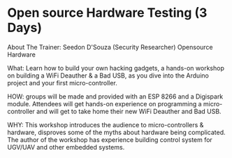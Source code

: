 # Open source Hardware Testing \(3 Days\)

About The Trainer: Seedon D'Souza \(Security Researcher\) Opensource Hardware

What: Learn how to build your own hacking gadgets, a hands-on workshop on building a WiFi Deauther & a Bad USB, as you dive into the Arduino project and your first micro-controller.

HOW: groups will be made and provided with an ESP 8266 and a Digispark module. Attendees will get hands-on experience on programming a micro-controller and will get to take home their new WiFi Deauther and Bad USB.

WHY: This workshop introduces the audience to micro-controllers & hardware, disproves some of the myths about hardware being complicated. The author of the workshop has experience building control system for UGV/UAV and other embedded systems.

